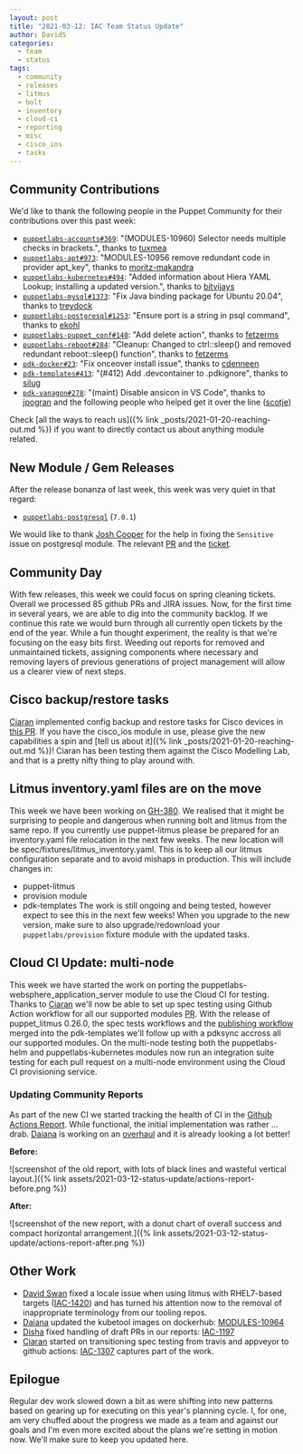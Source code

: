 ```yaml
---
layout: post
title: "2021-03-12: IAC Team Status Update"
author: DavidS
categories:
  - team
  - status
tags:
  - community
  - releases
  - litmus
  - bolt
  - inventory
  - cloud-ci
  - reporting
  - misc
  - cisco_ios
  - tasks
---
```


## Community Contributions

We'd like to thank the following people in the Puppet Community for their contributions over this past week:

- [`puppetlabs-accounts#369`][puppetlabs-accounts-pr-369]: "(MODULES-10960) Selector needs multiple checks in brackets.", thanks to [tuxmea][tuxmea]
- [`puppetlabs-apt#973`][puppetlabs-apt-pr-973]: "MODULES-10956 remove redundant code in provider apt_key", thanks to [moritz-makandra][moritz-makandra]
- [`puppetlabs-kubernetes#494`][puppetlabs-kubernetes-pr-494]: "Added information about Hiera YAML Lookup; installing a updated version.", thanks to [bitvijays][bitvijays]
- [`puppetlabs-mysql#1373`][puppetlabs-mysql-pr-1373]: "Fix Java binding package for Ubuntu 20.04", thanks to [treydock][treydock]
- [`puppetlabs-postgresql#1253`][puppetlabs-postgresql-pr-1253]: "Ensure port is a string in psql command", thanks to [ekohl][ekohl]
- [`puppetlabs-puppet_conf#140`][puppetlabs-puppet_conf-pr-140]: "Add delete action", thanks to [fetzerms][fetzerms]
- [`puppetlabs-reboot#284`][puppetlabs-reboot-pr-284]: "Cleanup: Changed to ctrl::sleep() and removed redundant reboot::sleep() function", thanks to [fetzerms][fetzerms]
- [`pdk-docker#23`][pdk-docker-pr-23]: "Fix onceover install issue", thanks to [cdenneen][cdenneen]
- [`pdk-templates#413`][pdk-templates-pr-413]: "(#412) Add .devcontainer to .pdkignore", thanks to [silug][silug]
- [`pdk-vanagon#278`][pdk-vanagon-pr-278]: "(maint) Disable ansicon in VS Code", thanks to [jpogran][jpogran] and the following people who helped get it over the line ([scotje][scotje])

Check [all the ways to reach us]({% link _posts/2021-01-20-reaching-out.md %}) if you want to directly contact us about anything module related.

## New Module / Gem Releases

After the release bonanza of last week, this week was very quiet in that regard:

- [`puppetlabs-postgresql`][puppetlabs-postgresql] (`7.0.1`)

We would like to thank [Josh Cooper][joshcooper] for the help in fixing the `Sensitive` issue on postgresql module. The relevant [PR][PR-1258] and the [ticket][PUP-10950].

  [joshcooper]: https://github.com/joshcooper
  [PUP-10950]: https://tickets.puppetlabs.com/browse/PUP-10950
  [PR-1258]: https://github.com/puppetlabs/puppetlabs-postgresql/pull/1258
  [puppetlabs-postgresql]: https://github.com/puppetlabs/puppetlabs-postgresql
  [puppetlabs-accounts-pr-369]: https://github.com/puppetlabs/puppetlabs-accounts/pull/369
  [tuxmea]: https://github.com/tuxmea
  [puppetlabs-apt-pr-973]: https://github.com/puppetlabs/puppetlabs-apt/pull/973
  [moritz-makandra]: https://github.com/moritz-makandra
  [puppetlabs-kubernetes-pr-494]: https://github.com/puppetlabs/puppetlabs-kubernetes/pull/494
  [bitvijays]: https://github.com/bitvijays
  [puppetlabs-mysql-pr-1373]: https://github.com/puppetlabs/puppetlabs-mysql/pull/1373
  [treydock]: https://github.com/treydock
  [puppetlabs-postgresql-pr-1253]: https://github.com/puppetlabs/puppetlabs-postgresql/pull/1253
  [ekohl]: https://github.com/ekohl
  [puppetlabs-puppet_conf-pr-140]: https://github.com/puppetlabs/puppetlabs-puppet_conf/pull/140
  [fetzerms]: https://github.com/fetzerms
  [puppetlabs-reboot-pr-284]: https://github.com/puppetlabs/puppetlabs-reboot/pull/284
  [pdk-docker-pr-23]: https://github.com/puppetlabs/pdk-docker/pull/23
  [cdenneen]: https://github.com/cdenneen
  [pdk-templates-pr-413]: https://github.com/puppetlabs/pdk-templates/pull/413
  [silug]: https://github.com/silug
  [pdk-vanagon-pr-278]: https://github.com/puppetlabs/pdk-vanagon/pull/278
  [jpogran]: https://github.com/jpogran
  [scotje]: https://github.com/scotje

## Community Day

With few releases, this week we could focus on spring cleaning tickets.
Overall we processed 85 github PRs and JIRA issues.
Now, for the first time in several years, we are able to dig into the community backlog.
If we continue this rate we would burn through all currently open tickets by the end of the year.
While a fun thought experiment, the reality is that we're focusing on the easy bits first.
Weeding out reports for removed and unmaintained tickets, assigning components where necessary and removing layers of previous generations of project management will allow us a clearer view of next steps.

## Cisco backup/restore tasks

[Ciaran][Ciaran] implemented config backup and restore tasks for Cisco devices in [this PR](https://github.com/puppetlabs/cisco_ios/pull/427).
If you have the cisco_ios module in use, please give the new capabilities a spin and [tell us about it]({% link _posts/2021-01-20-reaching-out.md %})!
Ciaran has been testing them against the Cisco Modelling Lab, and that is a pretty nifty thing to play around with.

## Litmus inventory.yaml files are on the move

This week we have been working on [GH-380](https://github.com/puppetlabs/puppet_litmus/issues/380).
We realised that it might be surprising to people and dangerous when running bolt and litmus from the same repo.
If you currently use puppet-litmus please be prepared for an inventory.yaml file relocation in the next few weeks.
The new location will be spec/fixtures/litmus_inventory.yaml.
This is to keep all our litmus configuration separate and to avoid mishaps in production.
This will include changes in:
* puppet-litmus
* provision module
* pdk-templates
The work is still ongoing and being tested, however expect to see this in the next few weeks!
When you upgrade to the new version, make sure to also upgrade/redownload your `puppetlabs/provision` fixture module with the updated tasks.

## Cloud CI Update: multi-node

This week we have started the work on porting the puppetlabs-websphere_application_server module to use the Cloud CI for testing.
Thanks to [Ciaran](https://github.com/sanfrancrisko) we'll now be able to set up spec testing using Github Action workflow for all our supported modules [PR](https://github.com/puppetlabs/pdk-templates/pull/372/files).
With the release of puppet_litmus 0.26.0, the spec tests workflows and the [publishing workflow](https://github.com/puppetlabs/pdk-templates/pull/408) merged into the pdk-templates we'll follow up with a pdksync accross all our supported modules.
On the multi-node testing both the puppetlabs-helm and puppetlabs-kubernetes modules now run an integration suite testing for each pull request on a multi-node environment using the Cloud CI provisioning service.

### Updating Community Reports

As part of the new CI we started tracking the health of CI in the [Github Actions Report](https://puppetlabs.github.io/community_management/GithubActionsReport.html).
While functional, the initial implementation was rather ... drab.
[Daiana](https://github.com/daianamezdrea) is working on an [overhaul](https://github.com/puppetlabs/community_management/pull/57) and it is already looking a lot better!

**Before:**

![screenshot of the old report, with lots of black lines and wasteful vertical layout.]({% link assets/2021-03-12-status-update/actions-report-before.png %})

**After:**

![screenshot of the new report, with a donut chart of overall success and compact horizontal arrangement.]({% link assets/2021-03-12-status-update/actions-report-after.png %})

## Other Work

* [David Swan][DavidSwan] fixed a locale issue when using litmus with RHEL7-based targets ([IAC-1420](https://tickets.puppetlabs.com/browse/IAC-1420)) and has turned his attention now to the removal of inappropriate terminology from our tooling repos.
* [Daiana][Daiana] updated the kubetool images on dockerhub: [MODULES-10964](https://tickets.puppetlabs.com/browse/MODULES-10964)
* [Disha][Disha] fixed handling of draft PRs in our reports: [IAC-1197](https://tickets.puppetlabs.com/browse/IAC-1197)
* [Ciaran][Ciaran] started on transitioning spec testing from travis and appveyor to github actions: [IAC-1307](https://tickets.puppetlabs.com/browse/IAC-1307) captures part of the work.

## Epilogue

Regular dev work slowed down a bit as were shifting into new patterns based on gearing up for executing on this year's planning cycle.
I, for one, am very chuffed about the progress we made as a team and against our goals and I'm even more excited about the plans we're setting in motion now.
We'll make sure to keep you updated here.


  [Adrian]:             https://github.com/adrianiurca
  [Ben]:                https://github.com/binford2k
  [Ciaran]:             https://github.com/sanfrancrisko
  [Daiana]:             https://github.com/daianamezdrea
  [Danny]:              https://github.com/carabasdaniel
  [DavidSchmitt]:       https://github.com/DavidS
  [DavidSwan]:          https://github.com/david22swan
  [Disha]:              https://github.com/Disha-maker
  [Lore]:               https://github.com/lionce
  [Michael]:            https://github.com/michaeltlombardi
  [Paula]:              https://github.com/pmcmaw
  [Sheena]:             https://github.com/sheenaajay
  [Supported Modules]:  https://puppetlabs.github.io/iac/modules/
  [TP]:                 https://github.com/tphoney
  [Tools]:              https://puppetlabs.github.io/iac/tools/
